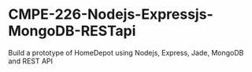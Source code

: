 CMPE-226-Nodejs-Expressjs-MongoDB-RESTapi
=========================================

Build a prototype of HomeDepot using Nodejs, Express, Jade, MongoDB and REST API
